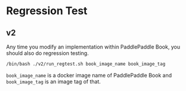 # Regression Test

## v2

Any time you modify an implementation within PaddlePaddle Book, you should also do regression testing.

```bash
/bin/bash ./v2/run_regtest.sh book_image_name book_image_tag
```

`book_image_name` is a docker image name of PaddlePaddle Book and `book_image_tag` is an image tag of that.
